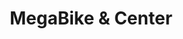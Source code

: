 ---
title: "MegaBike & Center"
url: /ciudad-autonoma-de-buenos-aires/megabike-y-center/
shop: bicicleta
---